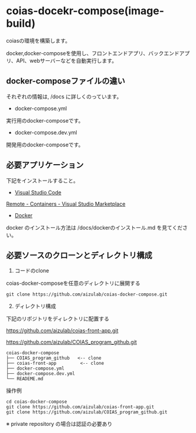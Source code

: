 # coias-docekr-compose(image-build)

coiasの環境を構築します。

docker,docker-composeを使用し、フロントエンドアプリ、バックエンドアプリ、API、webサーバーなどを自動実行します。

## docker-composeファイルの違い

それぞれの情報は, /docs に詳しくのっています。

* docker-compose.yml

実行用のdocker-composeです。

* docker-compose.dev.yml

開発用のdocker-composeです。

## 必要アプリケーション

下記をインストールすること。

* [Visual Studio Code](https://azure.microsoft.com/ja-jp/products/visual-studio-code/)

[Remote - Containers - Visual Studio Marketplace](https://marketplace.visualstudio.com/items?itemName=ms-vscode-remote.remote-containers)

* [Docker](https://www.docker.com/products/docker-desktop)

docker のインストール方法は /docs/dockerのインストール.md を見てください。

## 必要ソースのクローンとディレクトリ構成

1. コードのclone

coias-docker-composeを任意のディレクトリに展開する

```
git clone https://github.com/aizulab/coias-docker-compose.git
```

2. ディレクトリ構成

下記のリポジトリをディレクトリに配置する

https://github.com/aizulab/coias-front-app.git

https://github.com/aizulab/COIAS_program_github.git

```
coias-docker-compose
├── COIAS_program_github   <-- clone
├── coias-front-app         <-- clone
├── docker-compose.yml
├── docker-compose.dev.yml
└── READEME.md
```

操作例

```
cd coias-docker-compose
git clone https://github.com/aizulab/coias-front-app.git
git clone https://github.com/aizulab/COIAS_program_github.git
```

※ private repository の場合は認証の必要あり